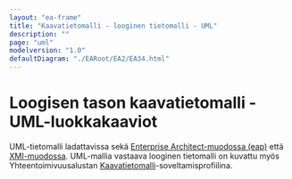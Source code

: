 ```yaml
---
layout: "ea-frame"
title: "Kaavatietomalli - looginen tietomalli - UML"
description: ""
page: "uml"
modelversion: "1.0"
defaultDiagram: "./EARoot/EA2/EA34.html"
---
```

# Loogisen tason kaavatietomalli - UML-luokkakaaviot
UML-tietomalli ladattavissa sekä [Enterprise Architect-muodossa (eap)](https://github.com/YM-rakennettu-ymparisto/kaavatietomalli/blob/master/looginen-tietomalli/Kaavatietomalli-1_0.eap?raw=true) että [XMI-muodossa](https://raw.githubusercontent.com/YM-rakennettu-ymparisto/kaavatietomalli/master/looginen-tietomalli/Kaavatietomalli-1_0.xmi). UML-mallia vastaava looginen tietomalli on kuvattu myös Yhteentoimivuusalustan [Kaavatietomalli](https://tietomallit.suomi.fi/model/rytj-kaava/)-soveltamisprofiilina.